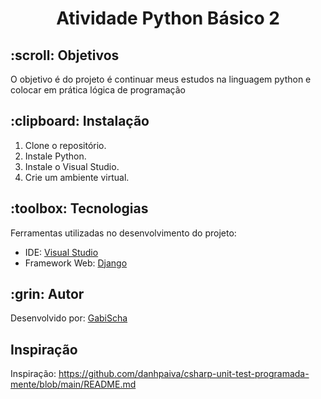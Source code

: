 
<h1 align="center">Atividade Python Básico 2</h1>



<h2 id=objective>:scroll: Objetivos</h2>

O objetivo é do projeto é continuar meus estudos na linguagem python e colocar em prática lógica de programação


<h2 id=installation>:clipboard: Instalação</h2>

1. Clone o repositório.
2. Instale Python.
3. Instale o  Visual Studio.
4. Crie um ambiente virtual.

<h2 id=technology>:toolbox: Tecnologias</h2>

Ferramentas utilizadas no desenvolvimento do projeto:

- IDE: <a href="https://visualstudio.microsoft.com/downloads/">Visual Studio</a>
- Framework Web: <a href="https://www.djangoproject.com/">Django</a>

<h2 id=author>:grin: Autor</h2>

Desenvolvido por: <a href="https://www.linkedin.com/in/gabrielaschaper/" target="_blank">GabiScha</a>



<h2 id=author> Inspiração</h2>

Inspiração: https://github.com/danhpaiva/csharp-unit-test-programada-mente/blob/main/README.md